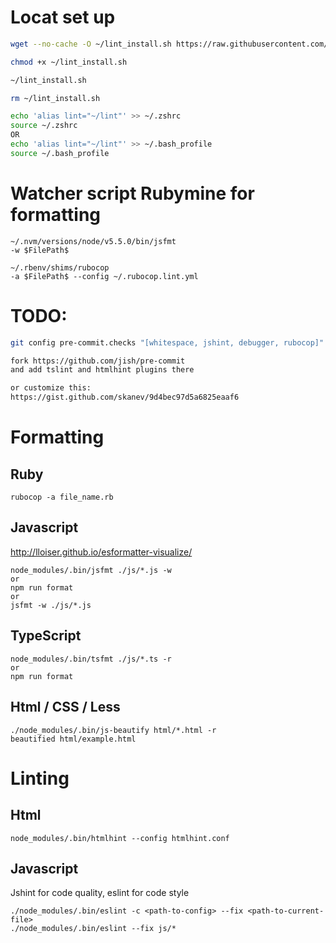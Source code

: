 # Locat set up
```sh
wget --no-cache -O ~/lint_install.sh https://raw.githubusercontent.com/vovanmix/linters-formatters-analyzers/master/install.sh

chmod +x ~/lint_install.sh

~/lint_install.sh

rm ~/lint_install.sh

echo 'alias lint="~/lint"' >> ~/.zshrc
source ~/.zshrc
OR
echo 'alias lint="~/lint"' >> ~/.bash_profile
source ~/.bash_profile
```

# Watcher script Rubymine for formatting
```
~/.nvm/versions/node/v5.5.0/bin/jsfmt
-w $FilePath$

~/.rbenv/shims/rubocop
-a $FilePath$ --config ~/.rubocop.lint.yml
```

# TODO:
```sh
git config pre-commit.checks "[whitespace, jshint, debugger, rubocop]"

fork https://github.com/jish/pre-commit
and add tslint and htmlhint plugins there

or customize this:
https://gist.github.com/skanev/9d4bec97d5a6825eaaf6

```

# Formatting
## Ruby
```
rubocop -a file_name.rb
```

## Javascript
http://lloiser.github.io/esformatter-visualize/
```
node_modules/.bin/jsfmt ./js/*.js -w
or
npm run format
or
jsfmt -w ./js/*.js
```

## TypeScript
```
node_modules/.bin/tsfmt ./js/*.ts -r
or
npm run format
```

## Html / CSS / Less
```
./node_modules/.bin/js-beautify html/*.html -r
beautified html/example.html
```

# Linting
## Html
```
node_modules/.bin/htmlhint --config htmlhint.conf
```
## Javascript
Jshint for code quality, eslint for code style
```
./node_modules/.bin/eslint -c <path-to-config> --fix <path-to-current-file>
./node_modules/.bin/eslint --fix js/*
```
